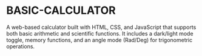# BASIC-CALCULATOR
A web-based calculator built with HTML, CSS, and JavaScript that supports both basic arithmetic and scientific functions. It includes a dark/light mode toggle, memory functions, and an angle mode (Rad/Deg) for trigonometric operations.

